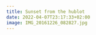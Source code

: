 ```yaml
---
title: Sunset from the hublot
date: 2022-04-07T23:17:33+02:00
image: IMG_20161226_082827.jpg
---
```


